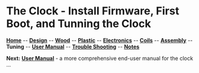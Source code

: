 # The Clock - Install Firmware, First Boot, and Tunning the Clock

**[Home](readme.md)** --
**[Design](design.md)** --
**[Wood](wood.md)** --
**[Plastic](plastic.md)** --
**[Electronics](electronics.md)** --
**[Coils](coils.md)** --
**[Assembly](assembly.md)** --
**Tuning** --
**[User Manual](user_manual.md)** --
**[Trouble Shooting](troubles.md)** --
**[Notes](notes.md)**


**Next:** [**User Manual**](user_manual.md) - a more comprehensive end-user manual for the clock ...
